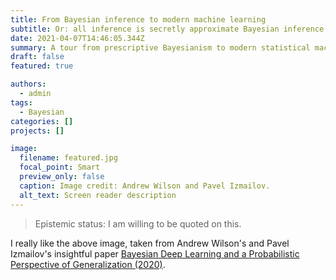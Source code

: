 ```yaml
---
title: From Bayesian inference to modern machine learning
subtitle: Or: all inference is secretly approximate Bayesian inference
date: 2021-04-07T14:46:05.344Z
summary: A tour from prescriptive Bayesianism to modern statistical machine learning.
draft: false
featured: true

authors:
  - admin
tags:
  - Bayesian
categories: []
projects: []

image:
  filename: featured.jpg
  focal_point: Smart
  preview_only: false
  caption: Image credit: Andrew Wilson and Pavel Izmailov.
  alt_text: Screen reader description
---
```


> Epistemic status: I am willing to be quoted on this.

I really like the above image, taken from Andrew Wilson's and Pavel Izmailov's insightful paper [Bayesian Deep Learning and a Probabilistic Perspective of Generalization (2020)](https://arxiv.org/abs/2002.08791).
